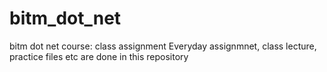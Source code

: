 # bitm_dot_net
bitm dot net course: class assignment
Everyday assignmnet, class lecture, practice files etc are done in this repository
